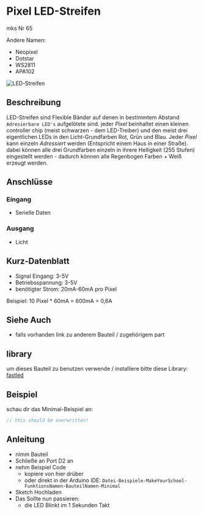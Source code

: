 # Pixel LED-Streifen

mks Nr 65

Andere Namen:
- Neopixel
- Dotstar
- WS2811
- APA102

![LED-Streifen](https://makeyourschool.de/wp-content/uploads/2018/08/65_led-streifen-1024x1024.jpg)

## Beschreibung
LED-Streifen sind Flexible Bänder auf denen in bestimmtem Abstand `Adresierbare LED's` aufgelötete sind.
jeder *Pixel* beinhaltet einen kleinen controller chip (meist schwarzen - dem LED-Treiber) und den meist drei eigentlichen LEDs in den Licht-Grundfarben Rot, Grün und Blau.
Jeder *Pixel* kann einzeln *Adressiert* werden (Entspricht einem Haus in einer Straße).
dabei können alle drei Grundfarben einzeln in ihrere Helligkeit (255 Stufen) eingestellt werden -
dadurch können alle Regenbogen Farben + Weiß erzeugt werden.

## Anschlüsse

### Eingang

-   Serielle Daten

### Ausgang

-   Licht

## Kurz-Datenblatt

-   Signal Eingang: 3-5V
-   Betriebsspannung: 3-5V
-   benötigter Strom: 20mA-60mA pro Pixel

Beispiel:
10 Pixel * 60mA = 600mA = 0,6A


## Siehe Auch

-   falls vorhanden link zu anderem Bauteil / zugehörigem part

## library

um dieses Bauteil zu benutzen verwende / installiere bitte diese Library: [fastled](https://fastled.io/)

## Beispiel

schau dir das Minimal-Beispiel an:

```c++:./examples/pixel_minimal/pixel_minimal.ino
// this should be overwritten!
```

## Anleitung

<!-- TODO: CONTENT change guide -->

-   nimm Bauteil
-   Schließe an Port D2 an
-   nehm Beispiel Code
    -   kopiere von hier drüber
    -   oder direkt in der Arduino IDE:
        `Datei-Beispiele-MakeYourSchool-FunktionsNamen-BauteilNamen-Minimal`
-   Sketch Hochladen
-   Das Sollte nun passieren:
    -   die LED Blinkt im 1 Sekunden Takt
